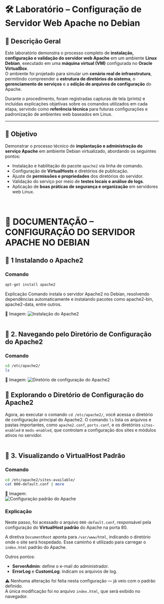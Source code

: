 # 🛠️ Laboratório – Configuração de Servidor Web Apache no Debian

## 📘 Descrição Geral

Este laboratório demonstra o processo completo de **instalação, configuração e validação do servidor web Apache** em um ambiente **Linux Debian**, executado em uma **máquina virtual (VM)** configurada no **Oracle VirtualBox**.  
O ambiente foi projetado para simular um **cenário real de infraestrutura**, permitindo compreender a **estrutura de diretórios do sistema**, o **gerenciamento de serviços** e a **edição de arquivos de configuração** do Apache.  

Durante o procedimento, foram registradas capturas de tela (prints) e incluídas explicações objetivas sobre os comandos utilizados em cada etapa, servindo como **referência técnica** para futuras configurações e padronização de ambientes web baseados em Linux.

---

## 🎯 Objetivo

Demonstrar o processo técnico de **implantação e administração do serviço Apache** em ambiente Debian virtualizado, abordando os seguintes pontos:  
- Instalação e habilitação do pacote `apache2` via linha de comando.  
- Configuração de **VirtualHosts** e diretórios de publicação.  
- Ajuste de **permissões e propriedades** dos diretórios do servidor.  
- Validação do serviço por meio de **testes locais e análise de logs**.  
- Aplicação de **boas práticas de segurança e organização** em servidores web Linux.  
<br><br>


# 🧾 DOCUMENTAÇÃO – CONFIGURAÇÃO DO SERVIDOR APACHE NO DEBIAN 
## 🔹 1 Instalando o Apache2

### Comando

```bash
apt-get install apache2
````
Explicação
Comando instala o servidor Apache2 no Debian, resolvendo dependências automaticamente e instalando pacotes como apache2-bin, apache2-data, entre outros.

📸 Imagem: 
![Instalação do Apache2](./imagens/instalacao-apache2.png)
<br><br>

## 🔹 2. Navegando pelo Diretório de Configuração do Apache2

### Comando

```bash
cd /etc/apache2/
ls
````

📸 Imagem:
![Diretório de configuração do Apache2](./imagens/diretorio-apache2.png)

## 🔧 Explorando o Diretório de Configuração do Apache2

Agora, ao executar o comando `cd /etc/apache2/`, você acessa o diretório de configuração principal do Apache2. O comando `ls` lista os arquivos e pastas importantes, como `apache2.conf`, `ports.conf`, e os 
diretórios `sites-enabled` e `mods-enabled`, que controlam a configuração dos sites e módulos ativos no servidor.
<br><br>

## 🔹 3. Visualizando o VirtualHost Padrão

### Comando

```bash
cd /etc/apache2/sites-available/
cat 000-default.conf | more
````

📸 Imagem:  
![Configuração padrão do Apache](./imagens/000-default-conf.png)

### Explicação

Neste passo, foi acessado o arquivo `000-default.conf`, responsável pela configuração do **VirtualHost padrão** do Apache na porta 80.

A diretiva `DocumentRoot` aponta para `/var/www/html`, indicando o diretório onde o site será hospedado. Esse caminho é utilizado para carregar o `index.html` padrão do Apache.

Outros pontos:

- **ServerAdmin**: define o e-mail do administrador.  
- **ErrorLog** e **CustomLog**: indicam os arquivos de log.

⚠️ Nenhuma alteração foi feita nesta configuração — já veio com o padrão definido.  
A única modificação foi no arquivo `index.html`, que será exibido no navegador.

